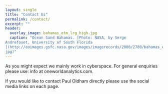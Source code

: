 ```yaml
---
layout: single
title: "Contact Us"
permalink: /contact/
excerpt: ""
header:
  overlay_image: bahamas_etm_lrg_high.jpg
  caption: "Ocean Sand Bahamas. [Photo: NASA, by Serge
Andrefouet, University of South Florida
](http://eoimages.gsfc.nasa.gov/images/imagerecords/2000/2780/bahamas_etm_lrg.
jpg)"
---
```


As you might expect we mainly work in cyberspace. For general enquiries please use: info at oneworldanalytics.com.

If you would like to contact Paul Oldham directly please use the social media
links on each page.
